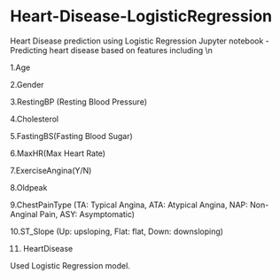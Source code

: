 # Heart-Disease-LogisticRegression
Heart Disease prediction using Logistic Regression
Jupyter notebook - Predicting heart disease based on features including \n 

1.Age

2.Gender

3.RestingBP (Resting Blood Pressure)

4.Cholesterol

5.FastingBS(Fasting Blood Sugar)

6.MaxHR(Max Heart Rate)

7.ExerciseAngina(Y/N)

8.Oldpeak

9.ChestPainType (TA: Typical Angina, ATA: Atypical Angina, NAP: Non-Anginal Pain, ASY: Asymptomatic)

10.ST_Slope (Up: upsloping, Flat: flat, Down: downsloping)

11. HeartDisease

Used Logistic Regression model.
